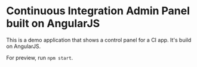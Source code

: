 # Continuous Integration Admin Panel built on AngularJS

This is a demo application that shows a control panel for a CI app. It's build on AngularJS.

For preview, run `npm start`.